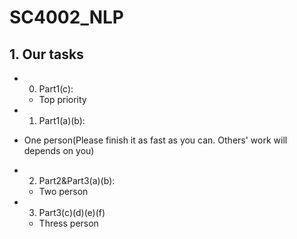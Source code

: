 # SC4002_NLP

## 1. Our tasks

- 0. Part1(c):

  - Top priority

- 1. Part1(a)(b):
 
 - One person(Please finish it as fast as you can. Others' work will depends on you)

- 2. Part2&Part3(a)(b):

  - Two person
 
- 3. Part3(c)(d)(e)(f)

  - Thress person
